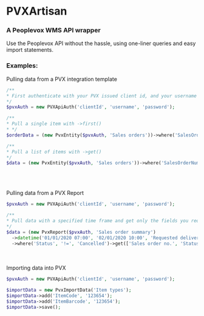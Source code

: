 # PVXArtisan
### A Peoplevox WMS API wrapper

Use the Peoplevox API without the hassle, using one-liner queries and easy import statements.


### Examples:

Pulling data from a PVX integration template
```php
/** 
* First authenticate with your PVX issued client id, and your username and password
*/
$pvxAuth = new PVXApiAuth('clientId', 'username', 'password');

/** 
* Pull a single item with ->first() 
* */
$orderData = (new PvxEntity($pvxAuth, 'Sales orders'))->where('SalesOrderNumber','S123')->first(); 

/** 
* Pull a list of items with ->get() 
*/
$data = (new PvxEntity($pvxAuth, 'Sales orders'))->where('SalesOrderNumber', 'not contains', 'S123')->get();
```
<br></br>
 
Pulling data from a PVX Report
```php
$pvxAuth = new PVXApiAuth('clientId', 'username', 'password');

/**
* Pull data with a specified time frame and get only the fields you require
*/
$data = (new PvxReport($pvxAuth, 'Sales order summary')
  ->datetime('01/01/2020 07:00', '02/01/2020 10:00', 'Requested delivery date')
  ->where('Status', '!=', 'Cancelled')->get(['Sales order no.', 'Status']);
```
<br></br>
Importing data into PVX
```php
$pvxAuth = new PVXApiAuth('clientId', 'username', 'password');

$importData = new PvxImportData('Item types');
$importData->add('ItemCode', '123654');
$importData->add('ItemBarcode', '123654');
$importData->save();
```
